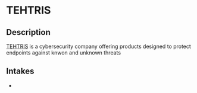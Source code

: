 # TEHTRIS

## Description
[TEHTRIS](https://tehtris.com) is a cybersecurity company offering products designed to protect endpoints against knwon and unknown threats

## Intakes
*
